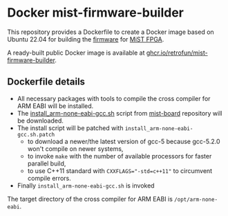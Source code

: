 # Docker mist-firmware-builder

This repository provides a Dockerfile to create a Docker image based on Ubuntu 22.04 for building the [firmware](https://github.com/mist-devel/mist-firmware) for [MiST FPGA](https://github.com/mist-devel/mist-board/wiki).

A ready-built public Docker image is available at [ghcr.io/retrofun/mist-firmware-builder](https://ghcr.io/retrofun/mist-firmware-builder).

## Dockerfile details

* All necessary packages with tools to compile the cross compiler for ARM EABI will be installed.
* The [install_arm-none-eabi-gcc.sh](https://github.com/mist-devel/mist-board/blob/master/tools/install_arm-none-eabi-gcc.sh) script from [mist-board](https://github.com/mist-devel/mist-board) repository will be downloaded.
* The install script will be patched with `install_arm-none-eabi-gcc.sh.patch`
  * to download a newer/the latest version of gcc-5 because gcc-5.2.0 won't compile on newer systems,
  * to invoke `make` with the number of available processors for faster parallel build,
  * to use C++11 standard with `CXXFLAGS="-std=c++11"` to circumvent compile errors.
* Finally `install_arm-none-eabi-gcc.sh` is invoked

The target directory of the cross compiler for ARM EABI is `/opt/arm-none-eabi`.
